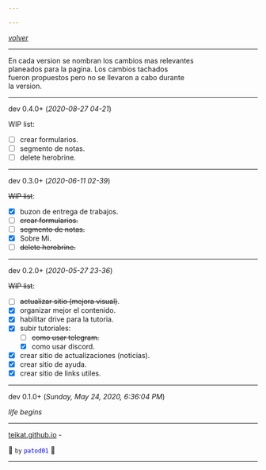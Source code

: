 ```yaml
---

---
```


<link rel="icon" href="/etc/icon1.png">

[*volver*][teikat]

---

En cada version se nombran los cambios mas relevantes <br>
planeados para la pagina. Los cambios tachados <br>
fueron propuestos pero no se llevaron a cabo durante <br>
la version.

---

dev 0.4.0+ (*2020-08-27 04-21*)

WIP list:

- [ ] crear formularios.
- [ ] segmento de notas.
- [ ] delete herobrine.

---

dev 0.3.0+ (*‎2020-06-11 ‏02-39*)

~~WIP list~~:

- [x] buzon de entrega de trabajos.
- [ ] ~~crear formularios.~~
- [ ] ~~segmento de notas.~~
- [x] Sobre Mi.
- [ ] ~~delete herobrine.~~

---

dev 0.2.0+ (*‎2020-05-27 ‏‎23-36*)

~~WIP list~~:

- [ ] ~~actualizar sitio (mejora visual)~~.
- [x] organizar mejor el contenido.
- [x] habilitar drive para la tutoria.
- [x] subir tutoriales:
    - [ ] ~~como usar telegram.~~
    - [x] como usar discord.
- [x] crear sitio de actualizaciones (noticias).
- [x] crear sitio de ayuda.
- [x] crear sitio de links utiles.

---

dev 0.1.0+ (*Sunday, ‎May ‎24, ‎2020, ‏‎6:36:04 PM*)

*life begins*

---

[teikat.github.io][teikat] - <span id="herobrine"></span>

:ghost: `by` <span style="color: blue;">`patod01`</span> :ghost:

[teikat]: https://teikat.github.io

---

<script type="text/javascript" src="/herobrine.js"></script>
